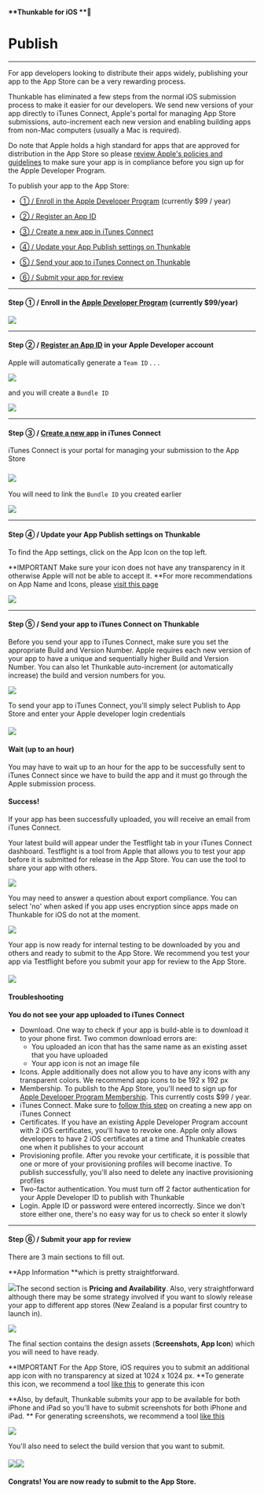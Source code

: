 #### **Thunkable for iOS **

# Publish

---

For app developers looking to distribute their apps widely, publishing your app to the App Store can be a very rewarding process.

Thunkable has eliminated a few steps from the normal iOS submission process to make it easier for our developers. We send new versions of your app directly to iTunes Connect, Apple's portal for managing App Store submissions, auto-increment each new version and enabling building apps from non-Mac computers \(usually a Mac is required\).

Do note that Apple holds a high standard for apps that are approved for distribution in the App Store so please [review Apple's policies and guidelines](https://developer.apple.com/app-store/review/guidelines/) to make sure your app is in compliance before you sign up for the Apple Developer Program.

To publish your app to the App Store:

* [① / Enroll in the Apple Developer Program](#step-①---enroll-in-the-apple-developer-program-currently-99year) \(currently $99 / year\)
* [② / Register an App ID ](#step-②---register-an-app-id-in-your-apple-developer-account)
* [③ / Create a new app in iTunes Connect](#step-③--create-a-new-app-in-itunes-connect)
* [④ / Update your App Publish settings on Thunkable](#step-④--update-your-app-publish-settings-on-thunkable)
* [⑤ / Send your app to iTunes Connect on Thunkable](#step-⑤--send-your-app-to-itunes-connect-on-thunkable)

* [⑥ / Submit your app for review](#step-⑥--submit-your-app-for-review)

---

#### Step ①  / Enroll in the [Apple Developer Program](https://developer.apple.com/programs/) \(currently $99/year\)

![](/assets/publish-ios-fig-1.png)

---

#### Step ②  / [Register an App ID](https://developer.apple.com/account/ios/identifier/bundle/create) in your Apple Developer account

Apple will automatically generate a `Team ID` . . .

![](/assets/publish-ios-✕-fig-1.png)

and you will create a `Bundle ID`

![](/assets/publish-ios-✕-fig-2.png)

---

#### Step ③ / [Create a new app](https://itunesconnect.apple.com/) in iTunes Connect

iTunes Connect is your portal for managing your submission to the App Store

### ![](/assets/publish-ios-fig-6.png)

You will need to link the `Bundle ID` you created earlier

![](/assets/publish-ios-✕-fig-3.png)

---

#### Step ④ / Update your App Publish settings on Thunkable

To find the App settings, click on the App Icon on the top left.

**IMPORTANT Make sure your icon does not have any transparency in it otherwise Apple will not be able to accept it. **For more recommendations on App Name and Icons, please [visit this page](/x/create/app-icon-+-name.md)

![](/assets/publish-ios-✕-fig-4.png)

---

#### Step ⑤ / Send your app to iTunes Connect on Thunkable

Before you send your app to iTunes Connect, make sure you set the appropriate Build and Version Number. Apple requires each new version of your app to have a unique and sequentially higher Build and Version Number. You can also let Thunkable auto-increment \(or automatically increase\) the build and version numbers for you.

![](/assets/publish-ios-✕-fig-6.png)

To send your app to iTunes Connect, you'll simply select Publish to App Store and enter your Apple developer login credentials

#### ![](/assets/publish-ios-✕-fig-5.gif)

#### Wait \(up to an hour\)

You may have to wait up to an hour for the app to be successfully sent to iTunes Connect since we have to build the app and it must go through the Apple submission process.

#### Success!

If your app has been successfully uploaded, you will receive an email from iTunes Connect.

Your latest build will appear under the Testflight tab in your iTunes Connect dashboard. Testflight is a tool from Apple that allows you to test your app before it is submitted for release in the App Store. You can use the tool to share your app with others.

![](/assets/publish-ios-✕-fig-7.png)

You may need to answer a question about export compliance. You can select 'no' when asked if you app uses encryption since apps made on Thunkable for iOS do not at the moment.

![](/assets/publish-ios-✕-fig-8.png)

Your app is now ready for internal testing to be downloaded by you and others and ready to submit to the App Store. We recommend you test your app via Testflight before you submit your app for review to the App Store.

#### ![](/assets/publish-ios-fig-11.png)

#### Troubleshooting

**You do not see your app uploaded to iTunes Connect**

* Download. One way to check if your app is build-able is to download it to your phone first. Two common download errors are:
  * You uploaded an icon that has the same name as an existing asset that you have uploaded
  * Your app icon is not an image file
* Icons. Apple additionally does not allow you to have any icons with any transparent colors. We recommend app icons to be 192 x 192 px
* Membership. To publish to the App Store, you'll need to sign up for [Apple Developer Program Membership](https://developer.apple.com/programs/). This currently costs $99 / year.
* iTunes Connect. Make sure to [follow this step](#step-③--create-a-new-app-in-itunes-connect) on creating a new app on iTunes Connect
* Certificates. If you have an existing Apple Developer Program account with 2 iOS certificates, you'll have to revoke one. Apple only allows developers to have 2 iOS certificates at a time and Thunkable creates one when it publishes to your account
* Provisioning profile. After you revoke your certificate, it is possible that one or more of your provisioning profiles will become inactive.  To publish successfully, you'll also need to delete any inactive provisioning profiles
* Two-factor authentication. You must turn off 2 factor authentication for your Apple Developer ID to publish with Thunkable
* Login. Apple ID or password were entered incorrectly.  Since we don't store either one, there's no easy way for us to check so enter it slowly

---

#### Step ⑥ / Submit your app for review

There are 3 main sections to fill out.

**App Information **which is pretty straightforward.

![](/assets/publish-ios-fig-12.png)The second section is **Pricing and Availability**. Also, very straightforward although there may be some strategy involved if you want to slowly release your app to different app stores \(New Zealand is a popular first country to launch in\).

![](/assets/publish-ios-fig-13.png)

The final section contains the design assets \(**Screenshots, App Icon**\) which you will need to have ready.

**IMPORTANT For the App Store, iOS requires you to submit an additional app icon with no transparency at sized at 1024 x 1024 px. **To generate this icon, we recommend a tool [like this](https://makeappicon.com/) to generate this icon

**Also, by default, Thunkable submits your app to be available for both iPhone and iPad so you'll have to submit screenshots for both iPhone and iPad. ** For generating screenshots, we recommend a tool [like this](https://shotbot.io/?utm_source=makeappicon&utm_medium=web&utm_campaign=makeappicon)

![](/assets/publish-ios-fig-14.png)

You'll also need to select the build version that you want to submit.

#### ![](/assets/publish-ios-fig-15.png)![](/assets/publish-ios-fig-16.png)

#### Congrats! You are now ready to submit to the App Store.



